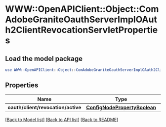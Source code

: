 # WWW::OpenAPIClient::Object::ComAdobeGraniteOauthServerImplOAuth2ClientRevocationServletProperties

## Load the model package
```perl
use WWW::OpenAPIClient::Object::ComAdobeGraniteOauthServerImplOAuth2ClientRevocationServletProperties;
```

## Properties
Name | Type | Description | Notes
------------ | ------------- | ------------- | -------------
**oauth/client/revocation/active** | [**ConfigNodePropertyBoolean**](ConfigNodePropertyBoolean.md) |  | [optional] 

[[Back to Model list]](../README.md#documentation-for-models) [[Back to API list]](../README.md#documentation-for-api-endpoints) [[Back to README]](../README.md)


